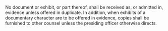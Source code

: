 No document or exhibit, or part thereof, shall be received as, or admitted in, evidence unless offered in duplicate. In addition, when exhibits of a documentary character are to be offered in evidence, copies shall be furnished to other counsel unless the presiding officer otherwise directs.


